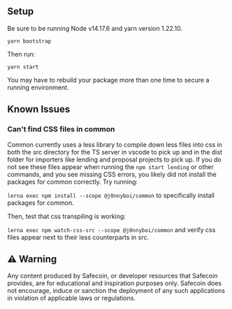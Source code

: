 ## Setup

Be sure to be running Node v14.17.6 and yarn version 1.22.10.

`yarn bootstrap`

Then run:

`yarn start`

You may have to rebuild your package more than one time to secure a
running environment.

## Known Issues

### Can't find CSS files in common

Common currently uses a less library to compile down less files into css in both the src directory for the TS server
in vscode to pick up and in the dist folder for importers like lending and proposal projects to pick up. If you do not see these files appear when running the `npm start lending` or other commands, and you see missing CSS errors,
you likely did not install the packages for common correctly. Try running:

`lerna exec npm install --scope @j0nnyboi/common` to specifically install packages for common.

Then, test that css transpiling is working:

`lerna exec npm watch-css-src --scope @j0nnyboi/common` and verify css files appear next to their less counterparts in src.

## ⚠️ Warning

Any content produced by Safecoin, or developer resources that Safecoin provides, are for educational and inspiration purposes only. Safecoin does not encourage, induce or sanction the deployment of any such applications in violation of applicable laws or regulations.
